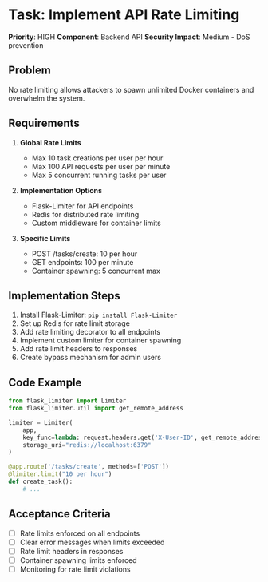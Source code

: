 # Task: Implement API Rate Limiting

**Priority**: HIGH
**Component**: Backend API
**Security Impact**: Medium - DoS prevention

## Problem
No rate limiting allows attackers to spawn unlimited Docker containers and overwhelm the system.

## Requirements

1. **Global Rate Limits**
   - Max 10 task creations per user per hour
   - Max 100 API requests per user per minute
   - Max 5 concurrent running tasks per user

2. **Implementation Options**
   - Flask-Limiter for API endpoints
   - Redis for distributed rate limiting
   - Custom middleware for container limits

3. **Specific Limits**
   - POST /tasks/create: 10 per hour
   - GET endpoints: 100 per minute
   - Container spawning: 5 concurrent max

## Implementation Steps
1. Install Flask-Limiter: `pip install Flask-Limiter`
2. Set up Redis for rate limit storage
3. Add rate limiting decorator to all endpoints
4. Implement custom limiter for container spawning
5. Add rate limit headers to responses
6. Create bypass mechanism for admin users

## Code Example
```python
from flask_limiter import Limiter
from flask_limiter.util import get_remote_address

limiter = Limiter(
    app,
    key_func=lambda: request.headers.get('X-User-ID', get_remote_address()),
    storage_uri="redis://localhost:6379"
)

@app.route('/tasks/create', methods=['POST'])
@limiter.limit("10 per hour")
def create_task():
    # ...
```

## Acceptance Criteria
- [ ] Rate limits enforced on all endpoints
- [ ] Clear error messages when limits exceeded
- [ ] Rate limit headers in responses
- [ ] Container spawning limits enforced
- [ ] Monitoring for rate limit violations